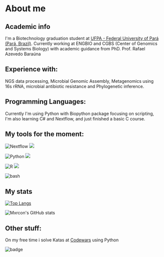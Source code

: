 # About me
## Academic info
I'm a Biotechnology graduation student at [UFPA - Federal University of Pará (Pará, Brazil)](https://ufpa.br).
Currently working at ENGBIO and CGBS (Center of Genomics and Systems Biology) with academic guidance from PhD. Prof. Rafael Azevedo Baraúna
## Experience with:
NGS data processing, Microbial Genomic Assembly, Metagenomics using 16s rRNA, microbial antibiotic resistance and
Phylogenetic inference.
## Programming Languages:
Currently I'm using Python with Biopython package focusing on scripting, 
I'm also learning C# and Nextflow, and just finished a basic C course.



## My tools for the moment:
![Nextflow](https://api.iconify.design/file-icons:nextflow.svg?color=%2327ae60&width=30&height=30)
![](https://img.shields.io/badge/code-nextflow-informational?style=flat&logo=nextflow&logoColor=white&color=019733)

![Python](https://api.iconify.design/logos:python.svg?width=30&height=30)
![](https://img.shields.io/badge/Code-Python-informational?style=flat&logo=python&logoColor=white&color=3776AB)

![R](https://api.iconify.design/logos:r-lang.svg?width=30&height=30')
![](https://img.shields.io/badge/Code-R-informational?style=flat&logo=r&logoColor=white&color=3776AB)
 
![bash](https://api.iconify.design/logos:bash-icon.svg?width=30&height=30)

## My stats
[![Top Langs](https://github-readme-stats.vercel.app/api/top-langs/?username=mxrcon&layout=compact&hide=tex,html,scss,ruby&theme=nightowl)](https://github.com/anuraghazra/github-readme-stats)

![Mxrcon's GitHub stats](https://github-readme-stats.vercel.app/api?username=Mxrcon&show_icons=true&theme=nightowl)

## Other stuff:
On my free time i solve Katas at [Codewars](https://www.codewars.com/) using Python

![badge](https://www.codewars.com/users/Mxrcon/badges/large)


